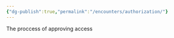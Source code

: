 ```yaml
---
{"dg-publish":true,"permalink":"/encounters/authorization/"}
---
```


The proccess of approving access